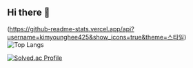 ## Hi there 👋


(https://github-readme-stats.vercel.app/api?username=kimyounghee425&show_icons=true&theme=스타일)
![Top Langs](https://github-readme-stats.vercel.app/api/top-langs/?username=kimyounghee425&layout=compact)



[![Solved.ac Profile](http://mazassumnida.wtf/api/v2/generate_badge?boj=doctorsean)](https://solved.ac/doctorsean/)

<!--
**kimyounghee425/kimyounghee425** is a ✨ _special_ ✨ repository because its `README.md` (this file) appears on your GitHub profile.

Here are some ideas to get you started:

- 🔭 I’m currently working on ...
- 🌱 I’m currently learning ...
- 👯 I’m looking to collaborate on ...
- 🤔 I’m looking for help with ...
- 💬 Ask me about ...
- 📫 How to reach me: ...
- 😄 Pronouns: ...
- ⚡ Fun fact: ...
-->
